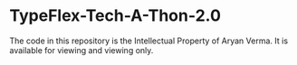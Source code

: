 # TypeFlex-Tech-A-Thon-2.0
The code in this repository is the Intellectual Property of Aryan Verma. It is available for viewing and viewing only.
